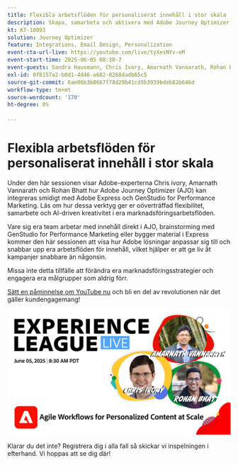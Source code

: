 ```yaml
---
title: Flexibla arbetsflöden för personaliserat innehåll i stor skala
description: Skapa, samarbeta och aktivera med Adobe Journey Optimizer, Adobe Express och Adobe GenStudio for Performance Marketing.
kt: KT-18093
solution: Journey Optimizer
feature: Integrations, Email Design, Personalization
event-cta-url-live: https://youtube.com/live/tyXesNYv-eM
event-start-time: 2025-06-05 08:30-7
event-guests: Sandra Hausmann, Chris Ivory, Amarnath Vannarath, Rohan Bhatt
exl-id: 0f8157a2-b0d1-4d46-a682-0268dadb65c5
source-git-commit: 6ae06b3b8667f78d29b41cd5b3939bdeb82b646d
workflow-type: tm+mt
source-wordcount: '170'
ht-degree: 0%

---
```


# Flexibla arbetsflöden för personaliserat innehåll i stor skala

Under den här sessionen visar Adobe-experterna Chris ivory, Amarnath Vannarath och Rohan Bhatt hur Adobe Journey Optimizer (AJO) kan integreras smidigt med Adobe Express och GenStudio for Performance Marketing. Läs om hur dessa verktyg ger er oöverträffad flexibilitet, samarbete och AI-driven kreativitet i era marknadsföringsarbetsflöden.

Vare sig era team arbetar med innehåll direkt i AJO, brainstorming med GenStudio for Performance Marketing eller bygger material i Express kommer den här sessionen att visa hur Adobe lösningar anpassar sig till och snabbar upp era arbetsflöden för innehåll, vilket hjälper er att ge liv åt kampanjer snabbare än någonsin.

Missa inte detta tillfälle att förändra era marknadsföringsstrategier och engagera era målgrupper som aldrig förr.

[Sätt en påminnelse om YouTube nu](https://youtube.com/live/tyXesNYv-eM) och bli en del av revolutionen när det gäller kundengagemang!

![webbanner](/help/experience-league-live/assets/WebBannerExLLive-June05-2025.png)

Klarar du det inte? Registrera dig i alla fall så skickar vi inspelningen i efterhand. Vi hoppas att se dig där!
